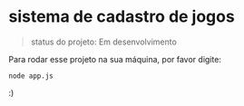 # sistema de cadastro de jogos #

> status do projeto: Em desenvolvimento

Para rodar esse projeto na sua máquina, por favor digite:

``` 
node app.js
```

:)